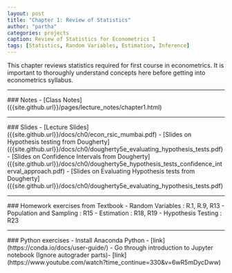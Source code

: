```yaml
---
layout: post
title: "Chapter 1: Review of Statistics"
author: "partha"
categories: projects
caption: Review of Statistics for Econometrics I
tags: [Statistics, Random Variables, Estimation, Inference]
---
```

  This chapter reviews statistics required for first course in econometrics. It is important to thoroughly understand concepts here before getting into econometrics syllabus.
<hr />
### Notes
- [Class Notes]({{site.github.url}}/pages/lecture_notes/chapter1.html)
<hr />
### Slides
- [Lecture Slides]({{site.github.url}}/docs/ch0/econ_rsic_mumbai.pdf)
- [Slides on Hypothesis testing from Dougherty]({{site.github.url}}/docs/ch0/dougherty5e_evaluating_hypothesis_tests.pdf)
- [Slides on Confidence Intervals from Dougherty]({{site.github.url}}/docs/ch0/dougherty5e_hypothesis_tests_confidence_interval_approach.pdf)
- [Slides on Evaluating Hypothesis tests from Dougherty]({{site.github.url}}/docs/ch0/dougherty5e_evaluating_hypothesis_tests.pdf)
<hr />
### Homework exercises from Textbook
- Random Variables : R.1, R.9, R13
- Population and Sampling : R15
- Estimation : R18, R19
- Hypothesis Testing : R23
<hr />
### Python exercises
- Install Anaconda Python - [link](https://conda.io/docs/user-guide/)
- Go through introduction to Jupyter notebook (Ignore autograder parts)- [link](https://www.youtube.com/watch?time_continue=330&v=6wR5mDycDww) 
